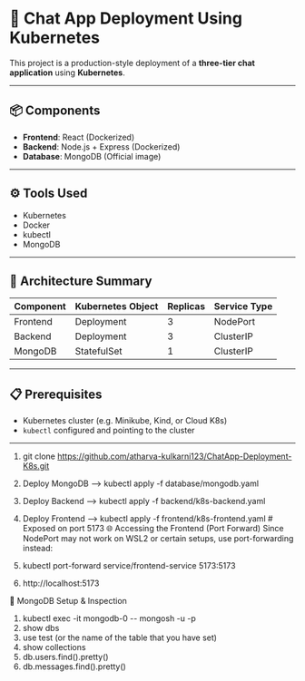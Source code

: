 # 🚀 Chat App Deployment Using Kubernetes

This project is a production-style deployment of a **three-tier chat application** using **Kubernetes**.

---

## 📦 Components

- **Frontend**: React (Dockerized)
- **Backend**: Node.js + Express (Dockerized)
- **Database**: MongoDB (Official image)

---

## ⚙️ Tools Used

- Kubernetes
- Docker
- kubectl
- MongoDB

---

## 🧠 Architecture Summary

| Component  | Kubernetes Object | Replicas | Service Type |
|------------|-------------------|----------|---------------|
| Frontend   | Deployment        | 3        | NodePort      |
| Backend    | Deployment        | 3        | ClusterIP     |
| MongoDB    | StatefulSet       | 1        | ClusterIP     |

---

## 📋 Prerequisites

- Kubernetes cluster (e.g. Minikube, Kind, or Cloud K8s)
- `kubectl` configured and pointing to the cluster

---

1. git clone https://github.com/atharva-kulkarni123/ChatApp-Deployment-K8s.git

2. Deploy MongoDB
--> kubectl apply -f database/mongodb.yaml

3. Deploy Backend
--> kubectl apply -f backend/k8s-backend.yaml

4. Deploy Frontend
--> kubectl apply -f frontend/k8s-frontend.yaml  # Exposed on port 5173
🌐 Accessing the Frontend (Port Forward)
Since NodePort may not work on WSL2 or certain setups, use port-forwarding instead:
1. kubectl port-forward service/frontend-service 5173:5173
2. http://localhost:5173

💾 MongoDB Setup & Inspection
1. kubectl exec -it mongodb-0 -- mongosh -u <username> -p <password>
2. show dbs
3. use test (or the name of the table that you have set)
4. show collections
5. db.users.find().pretty()
6. db.messages.find().pretty()
